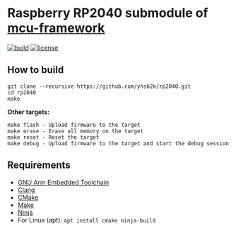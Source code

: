 # Raspberry RP2040 submodule of [mcu-framework](https://github.com/yhsb2k/mcu-framework)

[![build](https://github.com/yhsb2k/rp2040/workflows/build/badge.svg)](https://github.com/yhsb2k/rp2040/actions?workflow=build)
[![license](https://img.shields.io/github/license/yhsb2k/rp2040?color=blue)](https://github.com/yhsb2k/rp2040/blob/master/LICENSE)

## How to build
```
git clone --recursive https://github.com/yhsb2k/rp2040.git
cd rp2040
make
```
**Other targets:**
```
make flash - Upload firmware to the target
make erase - Erase all memory on the target
make reset - Reset the target
make debug - Upload firmware to the target and start the debug session
```

## Requirements
* [GNU Arm Embedded Toolchain](https://developer.arm.com/downloads/-/arm-gnu-toolchain-downloads)
* [Clang](https://github.com/llvm/llvm-project/releases)
* [CMake](https://cmake.org/download)
* [Make](https://winlibs.com)
* [Ninja](https://ninja-build.org)
* For Linux (apt): `apt install cmake ninja-build`
